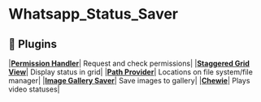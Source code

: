 # Whatsapp_Status_Saver



## 🔌 Plugins

|[**Permission Handler**](https://pub.dev/packages/permission_handler)| Request and check permissions|
|[**Staggered Grid View**](https://pub.dev/packages/flutter_staggered_grid_view)| Display status in grid|
|[**Path Provider**](https://pub.dev/packages/path_provider)| Locations on file system/file manager|
|[**Image Gallery Saver**](https://pub.dev/packages/image_gallery_saver)| Save images to gallery|
|[**Chewie**](https://pub.dev/packages/http)| Plays video statuses|
